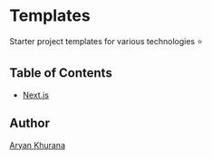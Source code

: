 # Templates

Starter project templates for various technologies ⭐️

## Table of Contents

- [Next.js](./001-NextJS/)

## Author

[Aryan Khurana](https://github.com/AryanK1511)
